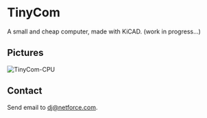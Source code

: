# TinyCom

A small and cheap computer, made with KiCAD.
(work in progress...)

## Pictures

![TinyCom-CPU](https://raw.githubusercontent.com/nfco/tinycom/master/img/tinycom-cpu.png)

## Contact

Send email to dj@netforce.com.
